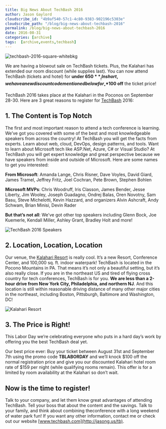 ```yaml
---
title: Big News About TechBash 2016
author: Jason Gaylord
cloudscribe_id: "4b9af540-57c1-4c80-9383-902196c5303e"
cloudscribe_path: "/blog/big-news-about-techbash-2016"
permalink: /blog/big-news-about-techbash-2016
date: 2016-08-31
categories: [archive]
tags:  [archive,events,techbash]
---
```


![techbash-2016-square-whitebkg](https://cdn.jasongaylord.com/images/2016/08/31/techbash-2016-square-whitebkg_2.png "TechBash 2016")

We are having a blowout sale on TechBash tickets. Plus, the Kalahari has extended our room discount (while supplies last). You can now attend TechBash (tickets and hotel) for 	__**under $650**__! In short, we have a new discount code mentioned below for __**$100 off**__ the ticket price!

TechBash 2016 takes place at the Kalahari in the Poconos on September 28-30. Here are 3 great reasons to register for [TechBash](http://jasong.us/tb) 2016:

## 1. The Content is Top Notch
The first and most important reason to attend a tech conference is learning. We’ve got you covered with some of the best and most knowledgeable speakers from across the country! At TechBash you will get the facts from experts. Learn about web, cloud, DevOps, design patterns, and tools. Want to learn about Microsoft tech like ASP.Net, Azure, C# or Visual Studio? At TechBash you will get expert knowledge and great perspective because we have speakers from inside and outside of Microsoft. Here are some names to get you interested:

**From Microsoft**: Amanda Lange, Chris Risner, Dave Voyles, David Giard, James Tramel, Jeffrey Fritz, Joel Cochran, Pete Brown, Stephen Bohlen

**Microsoft MVPs**: Chris Woodruff, Iris Classon, James Bender, Jesse Liberty, Jim Wooley, Joseph Guadagno, Ondrej Balas, Oren Novotny, Sam Basu, Steve Michelotti, Kevin Hazzard, and organizers Alvin Ashcraft, Andy Schwam, Brian Minisi, Devin Rader

**But that’s not all**: We’ve got other top speakers including Glenn Bock, Joe Kuemerle, Kendall Miller, Ashley Grant, Bradley Holt and more!

![TechBash 2016 Speakers](https://cdn.jasongaylord.com/images/2016/08/31/TechBash_2016_Speakers.png)

## 2. Location, Location, Location
Our venue, the [Kalahari Resort](http://jasong.us/1kpu06P) is really cool. It’s a new Resort, Conference Center, and 100,000 sq. ft. indoor waterpark! TechBash is located in the Pocono Mountains in PA. That means it’s not only a beautiful setting, but it’s also really close. If you are in the northeast US and tired of flying cross country for tech conferences, TechBash is for you. **We are less than a 2-hour drive from New York City, Philadelphia, and northern NJ**. And this location is still within reasonable driving distance of many other major cities in the northeast, including Boston, Pittsburgh, Baltimore and Washington, DC!

![Kalahari Resort](https://cdn.jasongaylord.com/images/2016/08/31/Kalahari_Slides.png)

## 3. The Price is Right!
This Labor Day we’re celebrating everyone who puts in a hard day’s work by offering you the best TechBash deal yet.

Our best price ever: Buy your ticket between August 31st and September 7th using the promo code **TBLABORDAY** and we’ll knock $100 off the normal registration price and give you our discounted Kalahari hotel room rate of $159 per night (while qualifying rooms remain). This offer is for a limited by room availability at the Kalahari so don’t wait. 

## Now is the time to register!
Talk to your company, and let them know great advantages of attending TechBash. Tell your boss that about the content and the savings. Talk to your family, and think about combining theconference with a long weekend of water park fun! If you want any other information, contact me or check out our website [www.techbash.com](http://jasong.us/tb).